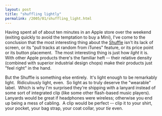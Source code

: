 ```yaml
---
layout: post
title: "shuffling lightly"
permalink: /2005/01/shuffling_light.html
---
```


<p>Having spent all of about ten minutes in an Apple store over the weekend (exiting quickly to avoid the temptation to buy a Mini), I've come to the conclusion that the most interesting thing about the <a href="http://www.apple.com/ipodshuffle/">Shuffle</a> isn't its lack of screen, or its &quot;pull tracks at random from iTunes&quot; feature, or its price point or its button placement.&nbsp; The most interesting thing is just how <em>light</em> it is.&nbsp; With other Apple products there's the familiar heft -- their relative density (combined with superior industrial design chops) make their products just &quot;feel right&quot; in the hand.</p>

<p>But the Shuffle is something else entirely.&nbsp; It's light enough to be remarkably light.&nbsp; Ridiculously light, even.&nbsp; So light as to truly deserve the &quot;wearable&quot; label.&nbsp; Which is why I'm surprised they're shipping with a lanyard instead of some sort of integrated clip (like some other flash-based music players).&nbsp; Lanyards would be great if headphones were wireless; otherwise you end up being a mess of cabling.&nbsp; A clip would be perfect -- clip it to your shirt, your pocket, your bag strap, your coat collar, your <em>tie</em> even.</p>


